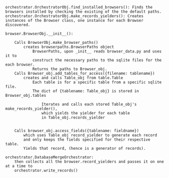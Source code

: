   
	orchestrator.OrchestratorObj.find_installed_browsers(): Finds the browsers installed by checking the existing of the the default paths.  
	orchestrator.OrchestratorObj.make_records_yielders(): Creates instances of the Browser class, one instance for each Browser discovered.  

	browser.BrowserObj.__init__():
		
		Calls BrowserObj.make_browser_paths()
			creates browserpaths.BrowserPaths object
				BrowserPaths, upon _init__ reads browser_data.py and uses it to 
				construct the necessary paths to the sqlite files for the each browser.
				Returns the paths to Browser_obj.
		Calls Browser_obj.add_tables_for_access({filename: tablename})
			creates and calls Table_obj from table.Table
				Each table is for a specific table from a specific sqlite file.
				The dict of {tablename: Table_obj} is stored in Browser_obj.tables
					
					Iterates and calls each stored Table_obj's make_records_yielder(),
					which yields the yielder for each table
					in Table_obj.records_yielder
				
					
		Calls browser_obj.access_fields({tablename: fieldname})
			which uses Table_obj record_yielder to generate each record 
			and only keeps the fields specified for their respective table.
			Yields that record, (hence is a generator of records).
	
	orchestrator.DatabaseMergeOrchestrator:
		then collects all the browser.record_yielders and passes it on one at a time to
		orchestrator.write_records()

